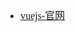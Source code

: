<font face="Simsun" size=3>

- [vuejs-官网](https://vuejs.bootcss.com/guide/index.html#%E8%B5%B7%E6%AD%A5)

</font>